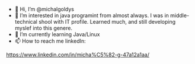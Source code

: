 - 👋 Hi, I’m @michalgoldys
- 👀 I’m interested in java programint from almost always. I was in middle-technical shool with IT profile. Learned much, and still developing myslef into this genere.
- 🌱 I’m currently learning Java/Linux
- 📫 How to reach me linkedIn:

https://www.linkedin.com/in/micha%C5%82-g-47a12a1aa/

<!---
michalgoldys/michalgoldys is a ✨ special ✨ repository because its `README.md` (this file) appears on your GitHub profile.
You can click the Preview link to take a look at your changes.
--->

